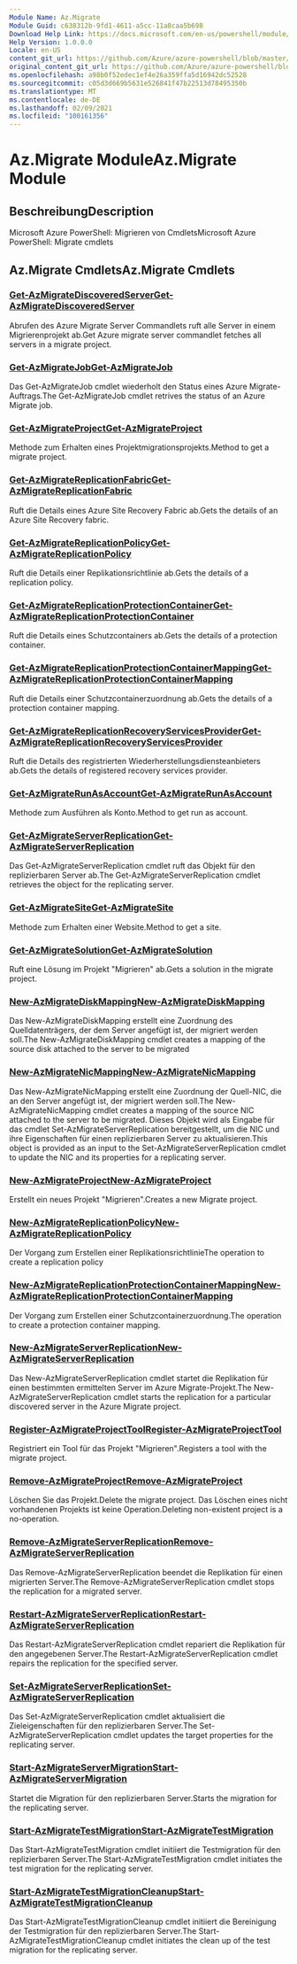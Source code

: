 ```yaml
---
Module Name: Az.Migrate
Module Guid: c638312b-9fd1-4611-a5cc-11a8caa5b698
Download Help Link: https://docs.microsoft.com/en-us/powershell/module/az.migrate
Help Version: 1.0.0.0
Locale: en-US
content_git_url: https://github.com/Azure/azure-powershell/blob/master/src/Migrate/help/Az.Migrate.md
original_content_git_url: https://github.com/Azure/azure-powershell/blob/master/src/Migrate/help/Az.Migrate.md
ms.openlocfilehash: a98b0f52edec1ef4e26a359ffa5d16942dc52528
ms.sourcegitcommit: c05d3d669b5631e526841f47b22513d78495350b
ms.translationtype: MT
ms.contentlocale: de-DE
ms.lasthandoff: 02/09/2021
ms.locfileid: "100161356"
---
```

# <span data-ttu-id="1c8e0-101">Az.Migrate Module</span><span class="sxs-lookup"><span data-stu-id="1c8e0-101">Az.Migrate Module</span></span>
## <span data-ttu-id="1c8e0-102">Beschreibung</span><span class="sxs-lookup"><span data-stu-id="1c8e0-102">Description</span></span>
<span data-ttu-id="1c8e0-103">Microsoft Azure PowerShell: Migrieren von Cmdlets</span><span class="sxs-lookup"><span data-stu-id="1c8e0-103">Microsoft Azure PowerShell: Migrate cmdlets</span></span>

## <span data-ttu-id="1c8e0-104">Az.Migrate Cmdlets</span><span class="sxs-lookup"><span data-stu-id="1c8e0-104">Az.Migrate Cmdlets</span></span>
### [<span data-ttu-id="1c8e0-105">Get-AzMigrateDiscoveredServer</span><span class="sxs-lookup"><span data-stu-id="1c8e0-105">Get-AzMigrateDiscoveredServer</span></span>](Get-AzMigrateDiscoveredServer.md)
<span data-ttu-id="1c8e0-106">Abrufen des Azure Migrate Server Commandlets ruft alle Server in einem Migrierenprojekt ab.</span><span class="sxs-lookup"><span data-stu-id="1c8e0-106">Get Azure migrate server commandlet fetches all servers in a migrate project.</span></span>

### [<span data-ttu-id="1c8e0-107">Get-AzMigrateJob</span><span class="sxs-lookup"><span data-stu-id="1c8e0-107">Get-AzMigrateJob</span></span>](Get-AzMigrateJob.md)
<span data-ttu-id="1c8e0-108">Das Get-AzMigrateJob cmdlet wiederholt den Status eines Azure Migrate-Auftrags.</span><span class="sxs-lookup"><span data-stu-id="1c8e0-108">The Get-AzMigrateJob cmdlet retrives the status of an Azure Migrate job.</span></span>

### [<span data-ttu-id="1c8e0-109">Get-AzMigrateProject</span><span class="sxs-lookup"><span data-stu-id="1c8e0-109">Get-AzMigrateProject</span></span>](Get-AzMigrateProject.md)
<span data-ttu-id="1c8e0-110">Methode zum Erhalten eines Projektmigrationsprojekts.</span><span class="sxs-lookup"><span data-stu-id="1c8e0-110">Method to get a migrate project.</span></span>

### [<span data-ttu-id="1c8e0-111">Get-AzMigrateReplicationFabric</span><span class="sxs-lookup"><span data-stu-id="1c8e0-111">Get-AzMigrateReplicationFabric</span></span>](Get-AzMigrateReplicationFabric.md)
<span data-ttu-id="1c8e0-112">Ruft die Details eines Azure Site Recovery Fabric ab.</span><span class="sxs-lookup"><span data-stu-id="1c8e0-112">Gets the details of an Azure Site Recovery fabric.</span></span>

### [<span data-ttu-id="1c8e0-113">Get-AzMigrateReplicationPolicy</span><span class="sxs-lookup"><span data-stu-id="1c8e0-113">Get-AzMigrateReplicationPolicy</span></span>](Get-AzMigrateReplicationPolicy.md)
<span data-ttu-id="1c8e0-114">Ruft die Details einer Replikationsrichtlinie ab.</span><span class="sxs-lookup"><span data-stu-id="1c8e0-114">Gets the details of a replication policy.</span></span>

### [<span data-ttu-id="1c8e0-115">Get-AzMigrateReplicationProtectionContainer</span><span class="sxs-lookup"><span data-stu-id="1c8e0-115">Get-AzMigrateReplicationProtectionContainer</span></span>](Get-AzMigrateReplicationProtectionContainer.md)
<span data-ttu-id="1c8e0-116">Ruft die Details eines Schutzcontainers ab.</span><span class="sxs-lookup"><span data-stu-id="1c8e0-116">Gets the details of a protection container.</span></span>

### [<span data-ttu-id="1c8e0-117">Get-AzMigrateReplicationProtectionContainerMapping</span><span class="sxs-lookup"><span data-stu-id="1c8e0-117">Get-AzMigrateReplicationProtectionContainerMapping</span></span>](Get-AzMigrateReplicationProtectionContainerMapping.md)
<span data-ttu-id="1c8e0-118">Ruft die Details einer Schutzcontainerzuordnung ab.</span><span class="sxs-lookup"><span data-stu-id="1c8e0-118">Gets the details of a protection container mapping.</span></span>

### [<span data-ttu-id="1c8e0-119">Get-AzMigrateReplicationRecoveryServicesProvider</span><span class="sxs-lookup"><span data-stu-id="1c8e0-119">Get-AzMigrateReplicationRecoveryServicesProvider</span></span>](Get-AzMigrateReplicationRecoveryServicesProvider.md)
<span data-ttu-id="1c8e0-120">Ruft die Details des registrierten Wiederherstellungsdiensteanbieters ab.</span><span class="sxs-lookup"><span data-stu-id="1c8e0-120">Gets the details of registered recovery services provider.</span></span>

### [<span data-ttu-id="1c8e0-121">Get-AzMigrateRunAsAccount</span><span class="sxs-lookup"><span data-stu-id="1c8e0-121">Get-AzMigrateRunAsAccount</span></span>](Get-AzMigrateRunAsAccount.md)
<span data-ttu-id="1c8e0-122">Methode zum Ausführen als Konto.</span><span class="sxs-lookup"><span data-stu-id="1c8e0-122">Method to get run as account.</span></span>

### [<span data-ttu-id="1c8e0-123">Get-AzMigrateServerReplication</span><span class="sxs-lookup"><span data-stu-id="1c8e0-123">Get-AzMigrateServerReplication</span></span>](Get-AzMigrateServerReplication.md)
<span data-ttu-id="1c8e0-124">Das Get-AzMigrateServerReplication cmdlet ruft das Objekt für den replizierbaren Server ab.</span><span class="sxs-lookup"><span data-stu-id="1c8e0-124">The Get-AzMigrateServerReplication cmdlet retrieves the object for the replicating server.</span></span>

### [<span data-ttu-id="1c8e0-125">Get-AzMigrateSite</span><span class="sxs-lookup"><span data-stu-id="1c8e0-125">Get-AzMigrateSite</span></span>](Get-AzMigrateSite.md)
<span data-ttu-id="1c8e0-126">Methode zum Erhalten einer Website.</span><span class="sxs-lookup"><span data-stu-id="1c8e0-126">Method to get a site.</span></span>

### [<span data-ttu-id="1c8e0-127">Get-AzMigrateSolution</span><span class="sxs-lookup"><span data-stu-id="1c8e0-127">Get-AzMigrateSolution</span></span>](Get-AzMigrateSolution.md)
<span data-ttu-id="1c8e0-128">Ruft eine Lösung im Projekt "Migrieren" ab.</span><span class="sxs-lookup"><span data-stu-id="1c8e0-128">Gets a solution in the migrate project.</span></span>

### [<span data-ttu-id="1c8e0-129">New-AzMigrateDiskMapping</span><span class="sxs-lookup"><span data-stu-id="1c8e0-129">New-AzMigrateDiskMapping</span></span>](New-AzMigrateDiskMapping.md)
<span data-ttu-id="1c8e0-130">Das New-AzMigrateDiskMapping erstellt eine Zuordnung des Quelldatenträgers, der dem Server angefügt ist, der migriert werden soll.</span><span class="sxs-lookup"><span data-stu-id="1c8e0-130">The New-AzMigrateDiskMapping cmdlet creates a mapping of the source disk attached to the server to be migrated</span></span>

### [<span data-ttu-id="1c8e0-131">New-AzMigrateNicMapping</span><span class="sxs-lookup"><span data-stu-id="1c8e0-131">New-AzMigrateNicMapping</span></span>](New-AzMigrateNicMapping.md)
<span data-ttu-id="1c8e0-132">Das New-AzMigrateNicMapping erstellt eine Zuordnung der Quell-NIC, die an den Server angefügt ist, der migriert werden soll.</span><span class="sxs-lookup"><span data-stu-id="1c8e0-132">The New-AzMigrateNicMapping cmdlet creates a mapping of the source NIC attached to the server to be migrated.</span></span>
<span data-ttu-id="1c8e0-133">Dieses Objekt wird als Eingabe für das cmdlet Set-AzMigrateServerReplication bereitgestellt, um die NIC und ihre Eigenschaften für einen replizierbaren Server zu aktualisieren.</span><span class="sxs-lookup"><span data-stu-id="1c8e0-133">This object is provided as an input to the Set-AzMigrateServerReplication cmdlet to update the NIC and its properties for a replicating server.</span></span>

### [<span data-ttu-id="1c8e0-134">New-AzMigrateProject</span><span class="sxs-lookup"><span data-stu-id="1c8e0-134">New-AzMigrateProject</span></span>](New-AzMigrateProject.md)
<span data-ttu-id="1c8e0-135">Erstellt ein neues Projekt "Migrieren".</span><span class="sxs-lookup"><span data-stu-id="1c8e0-135">Creates a new Migrate project.</span></span>

### [<span data-ttu-id="1c8e0-136">New-AzMigrateReplicationPolicy</span><span class="sxs-lookup"><span data-stu-id="1c8e0-136">New-AzMigrateReplicationPolicy</span></span>](New-AzMigrateReplicationPolicy.md)
<span data-ttu-id="1c8e0-137">Der Vorgang zum Erstellen einer Replikationsrichtlinie</span><span class="sxs-lookup"><span data-stu-id="1c8e0-137">The operation to create a replication policy</span></span>

### [<span data-ttu-id="1c8e0-138">New-AzMigrateReplicationProtectionContainerMapping</span><span class="sxs-lookup"><span data-stu-id="1c8e0-138">New-AzMigrateReplicationProtectionContainerMapping</span></span>](New-AzMigrateReplicationProtectionContainerMapping.md)
<span data-ttu-id="1c8e0-139">Der Vorgang zum Erstellen einer Schutzcontainerzuordnung.</span><span class="sxs-lookup"><span data-stu-id="1c8e0-139">The operation to create a protection container mapping.</span></span>

### [<span data-ttu-id="1c8e0-140">New-AzMigrateServerReplication</span><span class="sxs-lookup"><span data-stu-id="1c8e0-140">New-AzMigrateServerReplication</span></span>](New-AzMigrateServerReplication.md)
<span data-ttu-id="1c8e0-141">Das New-AzMigrateServerReplication cmdlet startet die Replikation für einen bestimmten ermittelten Server im Azure Migrate-Projekt.</span><span class="sxs-lookup"><span data-stu-id="1c8e0-141">The New-AzMigrateServerReplication cmdlet starts the replication for a particular discovered server in the Azure Migrate project.</span></span>

### [<span data-ttu-id="1c8e0-142">Register-AzMigrateProjectTool</span><span class="sxs-lookup"><span data-stu-id="1c8e0-142">Register-AzMigrateProjectTool</span></span>](Register-AzMigrateProjectTool.md)
<span data-ttu-id="1c8e0-143">Registriert ein Tool für das Projekt "Migrieren".</span><span class="sxs-lookup"><span data-stu-id="1c8e0-143">Registers a tool with the migrate project.</span></span>

### [<span data-ttu-id="1c8e0-144">Remove-AzMigrateProject</span><span class="sxs-lookup"><span data-stu-id="1c8e0-144">Remove-AzMigrateProject</span></span>](Remove-AzMigrateProject.md)
<span data-ttu-id="1c8e0-145">Löschen Sie das Projekt.</span><span class="sxs-lookup"><span data-stu-id="1c8e0-145">Delete the migrate project.</span></span>
<span data-ttu-id="1c8e0-146">Das Löschen eines nicht vorhandenen Projekts ist keine Operation.</span><span class="sxs-lookup"><span data-stu-id="1c8e0-146">Deleting non-existent project is a no-operation.</span></span>

### [<span data-ttu-id="1c8e0-147">Remove-AzMigrateServerReplication</span><span class="sxs-lookup"><span data-stu-id="1c8e0-147">Remove-AzMigrateServerReplication</span></span>](Remove-AzMigrateServerReplication.md)
<span data-ttu-id="1c8e0-148">Das Remove-AzMigrateServerReplication beendet die Replikation für einen migrierten Server.</span><span class="sxs-lookup"><span data-stu-id="1c8e0-148">The Remove-AzMigrateServerReplication cmdlet stops the replication for a migrated server.</span></span>

### [<span data-ttu-id="1c8e0-149">Restart-AzMigrateServerReplication</span><span class="sxs-lookup"><span data-stu-id="1c8e0-149">Restart-AzMigrateServerReplication</span></span>](Restart-AzMigrateServerReplication.md)
<span data-ttu-id="1c8e0-150">Das Restart-AzMigrateServerReplication cmdlet repariert die Replikation für den angegebenen Server.</span><span class="sxs-lookup"><span data-stu-id="1c8e0-150">The Restart-AzMigrateServerReplication cmdlet repairs the replication for the specified server.</span></span>

### [<span data-ttu-id="1c8e0-151">Set-AzMigrateServerReplication</span><span class="sxs-lookup"><span data-stu-id="1c8e0-151">Set-AzMigrateServerReplication</span></span>](Set-AzMigrateServerReplication.md)
<span data-ttu-id="1c8e0-152">Das Set-AzMigrateServerReplication cmdlet aktualisiert die Zieleigenschaften für den replizierbaren Server.</span><span class="sxs-lookup"><span data-stu-id="1c8e0-152">The Set-AzMigrateServerReplication cmdlet updates the target properties for the replicating server.</span></span>

### [<span data-ttu-id="1c8e0-153">Start-AzMigrateServerMigration</span><span class="sxs-lookup"><span data-stu-id="1c8e0-153">Start-AzMigrateServerMigration</span></span>](Start-AzMigrateServerMigration.md)
<span data-ttu-id="1c8e0-154">Startet die Migration für den replizierbaren Server.</span><span class="sxs-lookup"><span data-stu-id="1c8e0-154">Starts the migration for the replicating server.</span></span>

### [<span data-ttu-id="1c8e0-155">Start-AzMigrateTestMigration</span><span class="sxs-lookup"><span data-stu-id="1c8e0-155">Start-AzMigrateTestMigration</span></span>](Start-AzMigrateTestMigration.md)
<span data-ttu-id="1c8e0-156">Das Start-AzMigrateTestMigration cmdlet initiiert die Testmigration für den replizierbaren Server.</span><span class="sxs-lookup"><span data-stu-id="1c8e0-156">The Start-AzMigrateTestMigration cmdlet initiates the test migration for the replicating server.</span></span>

### [<span data-ttu-id="1c8e0-157">Start-AzMigrateTestMigrationCleanup</span><span class="sxs-lookup"><span data-stu-id="1c8e0-157">Start-AzMigrateTestMigrationCleanup</span></span>](Start-AzMigrateTestMigrationCleanup.md)
<span data-ttu-id="1c8e0-158">Das Start-AzMigrateTestMigrationCleanup cmdlet initiiert die Bereinigung der Testmigration für den replizierbaren Server.</span><span class="sxs-lookup"><span data-stu-id="1c8e0-158">The Start-AzMigrateTestMigrationCleanup cmdlet initiates the clean up of the test migration for the replicating server.</span></span>

